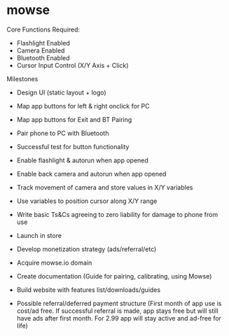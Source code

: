 # mowse


Core Functions Required:
- Flashlight Enabled
- Camera Enabled
- Bluetooth Enabled
- Cursor Input Control (X/Y Axis + Click)

Milestones
- Design UI (static layout + logo)
- Map app buttons for left & right onclick for PC
- Map app buttons for Exit and BT Pairing
- Pair phone to PC with Bluetooth
- Successful test for button functionality
- Enable flashlight & autorun when app opened
- Enable back camera and autorun when app opened
- Track movement of camera and store values in X/Y variables
- Use variables to position cursor along X/Y range
- Write basic Ts&Cs agreeing to zero liability for damage to phone from use
- Launch in store
- Develop monetization strategy (ads/referral/etc)
- Acquire mowse.io domain
- Create documentation (Guide for pairing, calibrating, using Mowse)
- Build website with features list/downloads/guides



- Possible referral/deferred payment structure (First month of app use is cost/ad free. If successful referral is made, app stays free but will still have ads after first month. For 2.99 app will stay active and ad-free for life)
